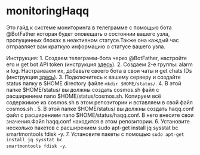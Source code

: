 # monitoringHaqq
Это гайд к системе мониторинга в телеграмме с помощью бота @BotFather которая будет оповещать о состоянии вашего узла, пропущенных блоках в неактивном статусе.Также она каждый час отправляет вам краткую информацию о статусе вашего узла.

  Инструкция:
    1. Создаем телеграмм-бота через @BotFather, настройте его и get bot API token (инструкция <a href="https://www.siteguarding.com/en/how-to-get-telegram-bot-api-token">здесь</a>).
    2. Создаем 2-е группы: alarm и log. Настраиваем их, добавьте своего бота в свои чаты и get chats IDs (инструкция <a href="https://stackoverflow.com/questions/32423837/telegram-bot-how-to-get-a-group-chat-id" rel="nofollow">здесь</a>).
    3. Подключитесь к вашему серверу и создайте status папку в $HOME directory файле <code>mkdir $HOME/status/</code>.
    4. В этой папке $HOME/status/ вы должны создать cosmos.sh файл с расширением nano $HOME/status/cosmos.sh. Копируем всё содержимое из cosmos.sh в этом репозитории и вставляем в свой файл cosmos.sh .
    5. В этой папке $HOME/status/ вы должны создать haqq.conf файл с расширением nano $HOME/status/haqq.conf. В него внесите свои значения.Файл haqq.conf находится в этом репозитории.
    6. Установите несколько пакетов с расширением sudo apt-get install jq sysstat bc smartmontools fdisk -y.
    7. Установите пакеты с помощью <code>sudo apt-get install jq sysstat bc smartmontools fdisk -y</code>.

